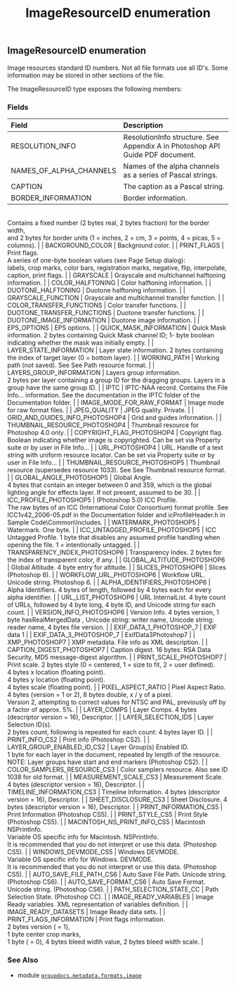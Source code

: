 ﻿---
title: ImageResourceID enumeration
second_title: GroupDocs.Metadata for Python via .NET API References
description: 
type: docs
url: /python-net/groupdocs.metadata.formats.image/imageresourceid/
is_root: false
weight: 540
---

## ImageResourceID enumeration

Image resources standard ID numbers. Not all file formats use all ID's. Some information may be stored in other sections of the file.



The ImageResourceID type exposes the following members:

### Fields
| Field | Description |
| :- | :- |
| RESOLUTION_INFO | ResolutionInfo structure. See Appendix A in Photoshop API Guide PDF document. |
| NAMES_OF_ALPHA_CHANNELS | Names of the alpha channels as a series of Pascal strings. |
| CAPTION | The caption as a Pascal string. |
| BORDER_INFORMATION | Border information. <br/>Contains a fixed number (2 bytes real, 2 bytes fraction) for the border width, <br/>and 2 bytes for border units (1 = inches, 2 = cm, 3 = points, 4 = picas, 5 = columns). |
| BACKGROUND_COLOR | Background color. |
| PRINT_FLAGS | Print flags. <br/>A series of one-byte boolean values (see Page Setup dialog): <br/>labels, crop marks, color bars, registration marks, negative, flip, interpolate, caption, print flags. |
| GRAYSCALE | Grayscale and multichannel halftoning information. |
| COLOR_HALFTONING | Color halftoning information. |
| DUOTONE_HALFTONING | Duotone halftoning information. |
| GRAYSCALE_FUNCTION | Grayscale and multichannel transfer function. |
| COLOR_TRANSFER_FUNCTIONS | Color transfer functions. |
| DUOTONE_TRANSFER_FUNCTIONS | Duotone transfer functions. |
| DUOTONE_IMAGE_INFORMATION | Duotone image information. |
| EPS_OPTIONS | EPS options. |
| QUICK_MASK_INFORMATION | Quick Mask information. 2 bytes containing Quick Mask channel ID; 1- byte boolean indicating whether the mask was initially empty. |
| LAYER_STATE_INFORMATION | Layer state information. 2 bytes containing the index of target layer (0 = bottom layer). |
| WORKING_PATH | Working path (not saved). See See Path resource format. |
| LAYERS_GROUP_INFORMATION | Layers group information. <br/>2 bytes per layer containing a group ID for the dragging groups. Layers in a group have the same group ID. |
| IPTC | IPTC-NAA record. Contains the File Info... information. See the documentation in the IPTC folder of the Documentation folder. |
| IMAGE_MODE_FOR_RAW_FORMAT | Image mode for raw format files. |
| JPEG_QUALITY | JPEG quality. Private. |
| GRID_AND_GUIDES_INFO_PHOTOSHOP4 | Grid and guides information. |
| THUMBNAIL_RESOURCE_PHOTOSHOP4 | Thumbnail resource for Photoshop 4.0 only. |
| COPYRIGHT_FLAG_PHOTOSHOP4 | Copyright flag. Boolean indicating whether image is copyrighted. Can be set via Property suite or by user in File Info... |
| URL_PHOTOSHOP4 | URL. Handle of a text string with uniform resource locator. Can be set via Property suite or by user in File Info... |
| THUMBNAIL_RESOURCE_PHOTOSHOP5 | Thumbnail resource (supersedes resource 1033). See See Thumbnail resource format. |
| GLOBAL_ANGLE_PHOTOSHOP5 | Global Angle. <br/>4 bytes that contain an integer between 0 and 359, which is the global lighting angle for effects layer. If not present, assumed to be 30. |
| ICC_PROFILE_PHOTOSHOP5 | (Photoshop 5.0) ICC Profile. <br/>The raw bytes of an ICC (International Color Consortium) format profile. See ICC1v42_2006-05.pdf in the Documentation folder and icProfileHeader.h in Sample Code\Common\Includes. |
| WATERMARK_PHOTOSHOP5 | Watermark. One byte. |
| ICC_UNTAGGED_PROFILE_PHOTOSHOP5 | ICC Untagged Profile. 1 byte that disables any assumed profile handling when opening the file. 1 = intentionally untagged. |
| TRANSPARENCY_INDEX_PHOTOSHOP6 | Transparency Index. 2 bytes for the index of transparent color, if any. |
| GLOBAL_ALTITUDE_PHOTOSHOP6 | Global Altitude. 4 byte entry for altitude. |
| SLICES_PHOTOSHOP6 | Slices (Photoshop 6). |
| WORKFLOW_URL_PHOTOSHOP6 | Workflow URL. Unicode string. Photoshop 6. |
| ALPHA_IDENTIFIERS_PHOTOSHOP6 | Alpha Identifiers. 4 bytes of length, followed by 4 bytes each for every alpha identifier. |
| URL_LIST_PHOTOSHOP6 | URL InternalList. 4 byte count of URLs, followed by 4 byte long, 4 byte ID, and Unicode string for each count. |
| VERSION_INFO_PHOTOSHOP6 | Version Info. 4 bytes version, 1 byte hasRealMergedData , Unicode string: writer name, Unicode string: reader name, 4 bytes file version. |
| EXIF_DATA_1_PHOTOSHOP_7 | EXIF data 1 |
| EXIF_DATA_3_PHOTOSHOP_7 | ExifData3Photoshop7 |
| XMP_PHOTOSHOP7 | XMP metadata. File info as XML description. |
| CAPTION_DIGEST_PHOTOSHOP7 | Caption digest. 16 bytes: RSA Data Security, MD5 message-digest algorithm. |
| PRINT_SCALE_PHOTOSHOP7 | Print scale. 2 bytes style (0 = centered, 1 = size to fit, 2 = user defined). <br/>4 bytes x location (floating point). <br/>4 bytes y location (floating point). <br/>4 bytes scale (floating point). |
| PIXEL_ASPECT_RATIO | Pixel Aspect Ratio. 4 bytes (version = 1 or 2), 8 bytes double, x / y of a pixel. <br/>Version 2, attempting to correct values for NTSC and PAL, previously off by a factor of approx. 5%. |
| LAYER_COMPS | Layer Comps. 4 bytes (descriptor version = 16), Descriptor. |
| LAYER_SELECTION_IDS | Layer Selection ID(s). <br/>2 bytes count, following is repeated for each count: 4 bytes layer ID. |
| PRINT_INFO_CS2 | Print info (Photoshop CS2). |
| LAYER_GROUP_ENABLED_ID_CS2 | Layer Group(s) Enabled ID. <br/>1 byte for each layer in the document, repeated by length of the resource. <br/>NOTE: Layer groups have start and end markers (Photoshop CS2). |
| COLOR_SAMPLERS_RESOURCE_CS3 | Color samplers resource. Also see ID 1038 for old format. |
| MEASUREMENT_SCALE_CS3 | Measurement Scale. 4 bytes (descriptor version = 16), Descriptor. |
| TIMELINE_INFORMATION_CS3 | Timeline Information. 4 bytes (descriptor version = 16), Descriptor. |
| SHEET_DISCLOSURE_CS3 | Sheet Disclosure. 4 bytes (descriptor version = 16), Descriptor. |
| PRINT_INFORMATION_CS5 | Print Information (Photoshop CS5). |
| PRINT_STYLE_CS5 | Print Style (Photoshop CS5). |
| MACINTOSH_NS_PRINT_INFO_CS5 | Macintosh NSPrintInfo. <br/>Variable OS specific info for Macintosh. NSPrintInfo. <br/>It is recommended that you do not interpret or use this data. (Photoshop CS5). |
| WINDOWS_DEVMODE_CS5 | Windows DEVMODE. <br/>Variable OS specific info for Windows. DEVMODE. <br/>It is recommended that you do not interpret or use this data. (Photoshop CS5). |
| AUTO_SAVE_FILE_PATH_CS6 | Auto Save File Path. Unicode string. (Photoshop CS6). |
| AUTO_SAVE_FORMAT_CS6 | Auto Save Format. Unicode string. (Photoshop CS6). |
| PATH_SELECTION_STATE_CC | Path Selection State. (Photoshop CC). |
| IMAGE_READY_VARIABLES | Image Ready variables. XML representation of variables definition. |
| IMAGE_READY_DATASETS | Image Ready data sets. |
| PRINT_FLAGS_INFORMATION | Print flags information. <br/>2 bytes version ( = 1), <br/>1 byte center crop marks, <br/>1 byte ( = 0), 4 bytes bleed width value, 2 bytes bleed width scale. |



### See Also
* module [`groupdocs.metadata.formats.image`](..)
